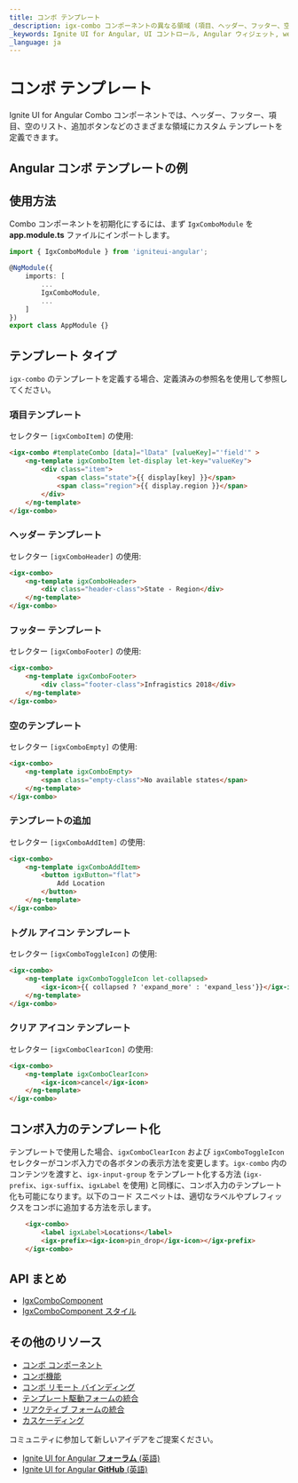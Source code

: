 ```yaml
---
title: コンボ テンプレート
_description: igx-combo コンポーネントの異なる領域 (項目、ヘッダー、フッター、空リスト、ボタンの追加) にカスタム テンプレートを定義できます。
_keywords: Ignite UI for Angular, UI コントロール, Angular ウィジェット, web ウィジェット, UI ウィジェット, Angular, ネイティブ Angular コンポーネント スイート, ネイティブ Angular コントロール, ネイティブ Angular コンポーネント ライブラリ, Angular Combo コンポーネント,  Angular テンプレート, Angular Combo テンプレート
_language: ja
---
```


# コンボ テンプレート
<p class="highlight">
Ignite UI for Angular Combo コンポーネントでは、ヘッダー、フッター、項目、空のリスト、追加ボタンなどのさまざまな領域にカスタム テンプレートを定義できます。
</p>

## Angular コンボ テンプレートの例


<code-view style="height: 450px;" 
           data-demos-base-url="{environment:demosBaseUrl}" 
           iframe-src="{environment:demosBaseUrl}/lists/combo-template" alt="Angular コンボ テンプレートの例">
</code-view>


## 使用方法
Combo コンポーネントを初期化にするには、まず `IgxComboModule` を **app.module.ts**  ファイルにインポートします。

```typescript
import { IgxComboModule } from 'igniteui-angular';

@NgModule({
    imports: [
        ...
        IgxComboModule,
        ...
    ]
})
export class AppModule {}
```

## テンプレート タイプ
`igx-combo` のテンプレートを定義する場合、定義済みの参照名を使用して参照してください。

### 項目テンプレート
セレクター `[igxComboItem]` の使用:

```html
<igx-combo #templateCombo [data]="lData" [valueKey]="'field'" >
    <ng-template igxComboItem let-display let-key="valueKey">
        <div class="item">
            <span class="state">{{ display[key] }}</span>
            <span class="region">{{ display.region }}</span>
        </div>
    </ng-template>
</igx-combo>
```

### ヘッダー テンプレート
セレクター `[igxComboHeader]` の使用:

```html
<igx-combo>
    <ng-template igxComboHeader>
        <div class="header-class">State - Region</div>
    </ng-template>
</igx-combo>
```

### フッター テンプレート
セレクター `[igxComboFooter]` の使用:

```html
<igx-combo>
    <ng-template igxComboFooter>
        <div class="footer-class">Infragistics 2018</div>
    </ng-template>
</igx-combo>
```

### 空のテンプレート
セレクター `[igxComboEmpty]` の使用:

```html
<igx-combo>
    <ng-template igxComboEmpty>
        <span class="empty-class">No available states</span>
    </ng-template>
</igx-combo>
```

### テンプレートの追加
セレクター `[igxComboAddItem]` の使用:

```html
<igx-combo>
    <ng-template igxComboAddItem>
        <button igxButton="flat">
            Add Location
        </button>
    </ng-template>
</igx-combo>
```

### トグル アイコン テンプレート
セレクター `[igxComboToggleIcon]` の使用:

```html
<igx-combo>
    <ng-template igxComboToggleIcon let-collapsed>
        <igx-icon>{{ collapsed ? 'expand_more' : 'expand_less'}}</igx-icon>
    </ng-template>
</igx-combo>
```

### クリア アイコン テンプレート
セレクター `[igxComboClearIcon]` の使用:

```html
<igx-combo>
    <ng-template igxComboClearIcon>
        <igx-icon>cancel</igx-icon>
    </ng-template>
</igx-combo>
```

## コンボ入力のテンプレート化
テンプレートで使用した場合、`igxComboClearIcon` および `igxComboToggleIcon` セレクターがコンボ入力での各ボタンの表示方法を変更します。`igx-combo` 内のコンテンツを渡すと、`igx-input-group` をテンプレート化する方法 (`igx-prefix`、`igx-suffix`、`igxLabel` を使用) と同様に、コンボ入力のテンプレート化も可能になります。以下のコード スニペットは、適切なラベルやプレフィックスをコンボに追加する方法を示します。

```html
    <igx-combo>
        <label igxLabel>Locations</label>
        <igx-prefix><igx-icon>pin_drop</igx-icon></igx-prefix>
    </igx-combo>
```

## API まとめ
<div class="divider--half"></div>

* [IgxComboComponent]({environment:angularApiUrl}/classes/igxcombocomponent.html) 
* [IgxComboComponent スタイル]({environment:sassApiUrl}/index.html#function-igx-combo-theme)

## その他のリソース
<div class="divider--half"></div>

* [コンボ コンポーネント](combo.md)
* [コンボ機能](combo-features.md)
* [コンボ リモート バインディング](combo-remote.md)
* [テンプレート駆動フォームの統合](input-group.md)
* [リアクティブ フォームの統合](input-group-reactive-forms.md)
* [カスケーディング](combo-cascading.md)

コミュニティに参加して新しいアイデアをご提案ください。

* [Ignite UI for Angular **フォーラム** (英語)](https://www.infragistics.com/community/forums/f/ignite-ui-for-angular)
* [Ignite UI for Angular **GitHub** (英語)](https://github.com/IgniteUI/igniteui-angular)